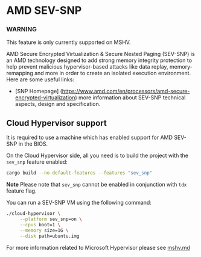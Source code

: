 # AMD SEV-SNP

### WARNING
This feature is only currently supported on MSHV.

AMD Secure Encrypted Virtualization & Secure Nested Paging (SEV-SNP) is an AMD
technology designed to add strong memory integrity protection to help prevent
malicious hypervisor-based attacks like data replay, memory-remapping and more
in order to create an isolated execution environment. Here are some useful
links:

* [SNP Homepage] (https://www.amd.com/en/processors/amd-secure-encrypted-virtualization)
more information about SEV-SNP technical aspects, design and specification.

## Cloud Hypervisor support

It is required to use a machine which has enabled support for AMD SEV-SNP in
the BIOS.

On the Cloud Hypervisor side, all you need is to build the project with the
`sev_snp` feature enabled:

```bash
cargo build --no-default-features --features "sev_snp"
```

**Note**
Please note that `sev_snp` cannot be enabled in conjunction with `tdx` feature flag.

You can run a SEV-SNP VM using the following command:

```bash
./cloud-hypervisor \
     --platform sev_snp=on \
     --cpus boot=1 \
     --memory size=1G \
     --disk path=ubuntu.img
```

For more information related to Microsoft Hypervisor please see [mshv.md](mshv.md)
